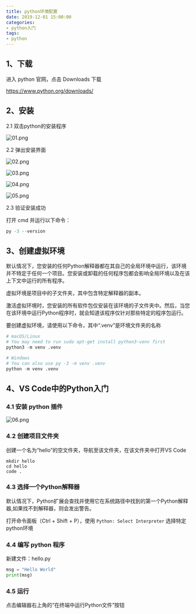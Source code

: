 ```yaml
---
title: python环境配置
date: 2019-12-01 15:00:00
categories:
- python入门
tags:
- python
---
```


## 1、下载

进入 python 官网，点击 Downloads 下载

<https://www.python.org/downloads/>

<!-- more -->

## 2、安装

2.1 双击python的安装程序

![01.png](https://photo.woilanlan.top/blog/img/2019/12/01/01.png)

2.2 弹出安装界面

![02.png](https://photo.woilanlan.top/blog/img/2019/12/01/02.png)

![03.png](https://photo.woilanlan.top/blog/img/2019/12/01/03.png)

![04.png](https://photo.woilanlan.top/blog/img/2019/12/01/04.png)

![05.png](https://photo.woilanlan.top/blog/img/2019/12/01/05.png)

2.3 验证安装成功

打开 cmd 并运行以下命令：

```py
py -3 --version
```

## 3、创建虚拟环境

默认情况下，您安装的任何Python解释器都在其自己的全局环境中运行，该环境并不特定于任何一个项目。您安装或卸载的任何程序包都会影响全局环境以及在该上下文中运行的所有程序。

虚拟环境是项目中的子文件夹，其中包含特定解释器的副本。

激活虚拟环境时，您安装的所有软件包仅安装在该环境的子文件夹中。然后，当您在该环境中运行Python程序时，就会知道该程序仅针对那些特定的程序包运行。

要创建虚拟环境，请使用以下命令，其中“.venv”是环境文件夹的名称

```py
# macOS/Linux
# You may need to run sudo apt-get install python3-venv first
python3 -m venv .venv

# Windows
# You can also use py -3 -m venv .venv
python -m venv .venv
```

## 4、VS Code中的Python入门

### 4.1 安装 python 插件

![06.png](https://photo.woilanlan.top/blog/img/2019/12/01/06.png)

### 4.2 创建项目文件夹

创建一个名为“hello”的空文件夹，导航至该文件夹，在该文件夹中打开VS Code

```log
mkdir hello
cd hello
code .
```

### 4.3 选择一个Python解释器

默认情况下，Python扩展会查找并使用它在系统路径中找到的第一个Python解释器,如果找不到解释器，则会发出警告。

打开命令面板（Ctrl + Shift + P），使用 ```Python: Select Interpreter``` 选择特定python环境

### 4.4 编写 python 程序

新建文件：hello.py

```py
msg = "Hello World"
print(msg)
```

### 4.5 运行

点击编辑器右上角的“在终端中运行Python文件”按钮
